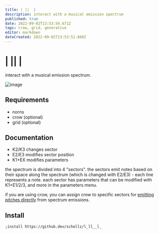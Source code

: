 ```yaml
---
title: | ||  | 
description: interact with a musical emission spectrum
published: true
date: 2022-09-02T13:53:54.671Z
tags: crow, grid, generative
editor: markdown
dateCreated: 2022-09-02T13:53:51.860Z
---
```


#  | ||   |  

interact with a musical emission spectrum.

![image](https://repository-images.githubusercontent.com/529954932/2897a2dc-6b12-4809-b0a9-b25426e46e95)

## Requirements

- norns
- crow (optional)
- grid (optional)

## Documentation

- K2/K3 changes sector
- E2/E3 modifies sector position
- K1+EX modifies parameters



the spectrum is divided into 4 "sectors". the sectors emit notes based on their space along the spectrum (which is changed with E2/E3) - each line represents a note. each sector has parameters that can be modified with K1+E1/2/3, and more in the parameters menu.

if you are using crow, you can assign crow to specific sectors for [emitting pitches directly](https://www.instagram.com/p/Ch4daaDAdkG/) from spectrum emissions.

## Install

```
;install https://github.dev/schollz/l_ll__l_
```


